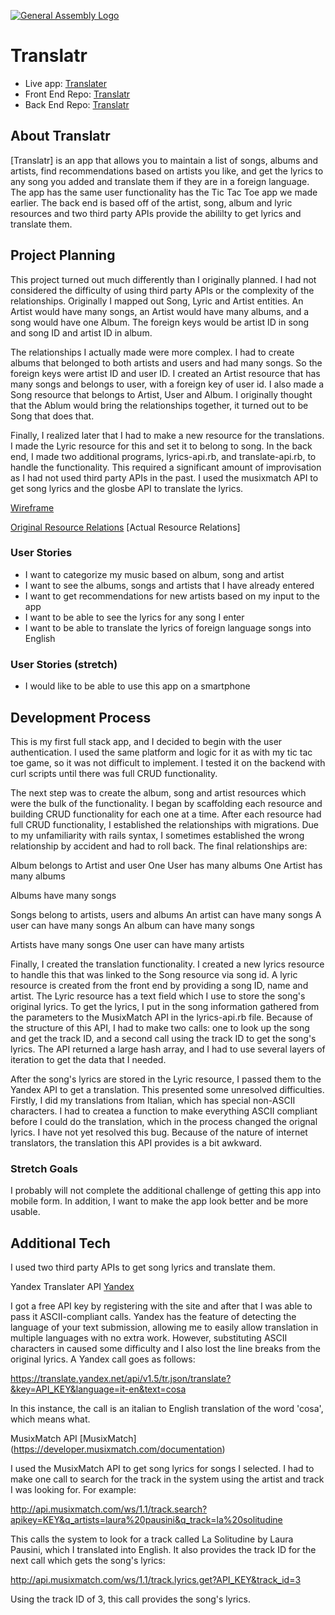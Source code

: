 [![General Assembly Logo](https://camo.githubusercontent.com/1a91b05b8f4d44b5bbfb83abac2b0996d8e26c92/687474703a2f2f692e696d6775722e636f6d2f6b6538555354712e706e67)](https://generalassemb.ly/education/web-development-immersive)

# Translatr

 - Live app: [Translater](https://jscohen.github.io/translatr_front/)
 - Front End Repo: [Translatr](https://github.com/jscohen/translatr_front)
 - Back End Repo: [Translatr](https://github.com/jscohen/translatr_backend)

## About Translatr

[Translatr] is an app that allows you to maintain a list of songs, albums and artists, find recommendations based on artists you like, and get the lyrics to any song you added and translate them if they are in a foreign language.  The app has the same user functionality has the Tic Tac Toe app we made earlier.  The back end is based off of the artist, song, album and lyric resources and two third party APIs provide the abililty to get lyrics and translate them.

## Project Planning

This project turned out much differently than I originally planned.  I had not considered the difficulty of using third party APIs or the complexity of the relationships.  Originally I mapped out Song, Lyric and Artist entities.  An Artist would have many songs, an Artist would have many albums, and a song would have one Album.  The foreign keys would be artist ID in song and song ID and artist ID in album.

The relationships I actually made were more complex.  I had to create albums that belonged to both artists and users and had many songs.  So the foreign keys were artist ID and user ID.  I created an Artist resource that has many songs and belongs to user, with a foreign key of user id.  I also made a Song resource that belongs to Artist, User and Album.  I originally thought that the Ablum would bring the relationships together, it turned out to be Song that does that.

Finally, I realized later that I had to make a new resource for the translations.  I made the Lyric resource for this and set it to belong to song.  In the back end, I made two additional programs, lyrics-api.rb, and translate-api.rb, to handle the functionality.  This required a significant amount of improvisation as I had not used third party APIs in the past.  I used the musixmatch API to get song lyrics and the glosbe API to translate the lyrics.

[Wireframe](http://i.imgur.com/vfEc5af.jpg)

[Original Resource Relations](http://i.imgur.com/KpPiMIh.jpg)
[Actual Resource Relations]

### User Stories

 - I want to categorize my music based on album, song and artist
 - I want to see the albums, songs and artists that I have already entered
 - I want to get recommendations for new artists based on my input to the app
 - I want to be able to see the lyrics for any song I enter
 - I want to be able to translate the lyrics of foreign language songs into English


### User Stories (stretch)
 - I would like to be able to use this app on a smartphone

## Development Process

This is my first full stack app, and I decided to begin with the user authentication.  I used the same platform and logic for it as with my tic tac toe game, so it was not difficult to implement.  I tested it on the backend with curl scripts until there was full CRUD functionality.

The next step was to create the album, song and artist resources which were the bulk of the functionality.  I began by scaffolding each resource and building CRUD functionality for each one at a time.  After each resource had full CRUD functionality, I established the relationships with migrations.  Due to my unfamiliarity with rails syntax, I sometimes established the wrong relationship by accident and had to roll back.  The final relationships are:

Album belongs to Artist and user
One User has many albums
One Artist has many albums

Albums have many songs

Songs belong to artists, users and albums
An artist can have many songs
A user can have many songs
An album can have many songs

Artists have many songs
One user can have many artists

Finally, I created the translation functionality.  I created a new lyrics resource to handle this that was linked to the Song resource via song id.  A lyric resource is created from the front end by providing a song ID, name and artist.  The Lyric resource has a text field which I use to store the song's original lyrics.  To get the lyrics, I put in the song information gathered from the parameters to the MusixMatch API in the lyrics-api.rb file.  Because of the structure of this API, I had to make two calls: one to look up the song and get the track ID, and a second call using the track ID to get the song's lyrics.  The API returned a large hash array, and I had to use several layers of iteration to get the data that I needed.

After the song's lyrics are stored in the Lyric resource, I passed them to the Yandex API to get a translation.  This presented some unresolved difficulties.  Firstly, I did my translations from Italian, which has special non-ASCII characters.  I had to createa a function to make everything ASCII compliant before I could do the translation, which in the process changed the orignal lyrics.  I have not yet resolved this bug.  Because of the nature of internet translators, the translation this API provides is a bit awkward.

### Stretch Goals

I probably will not complete the additional challenge of getting this app into mobile form.  In addition, I want to make the app look better and be more usable.

## Additional Tech

I used two third party APIs to get song lyrics and translate them.

Yandex Translater API [Yandex](https://tech.yandex.com/translate/)

I got a free API key by registering with the site and after that I was able to pass it ASCII-compliant calls.  Yandex has the feature of detecting the language of your text submission, allowing me to easily allow translation in multiple languages with no extra work.  However, substituting ASCII characters in caused some difficulty and I also lost the line breaks from the original lyrics.  A Yandex call goes as follows:

https://translate.yandex.net/api/v1.5/tr.json/translate?&key=API_KEY&language=it-en&text=cosa

In this instance, the call is an italian to English translation of the word 'cosa', which means what.

MusixMatch API [MusixMatch] (https://developer.musixmatch.com/documentation)

I used the MusixMatch API to get song lyrics for songs I selected.  I had to make one call to search for the track in the system using the artist and track I was looking for.  For example:

http://api.musixmatch.com/ws/1.1/track.search?apikey=KEY&q_artists=laura%20pausini&q_track=la%20solitudine

This calls the system to look for a track called La Solitudine by Laura Pausini, which I translated into English.  It also provides the track ID for the next call which gets the song's lyrics:

http://api.musixmatch.com/ws/1.1/track.lyrics.get?API_KEY&track_id=3

Using the track ID of 3, this call provides the song's lyrics.
